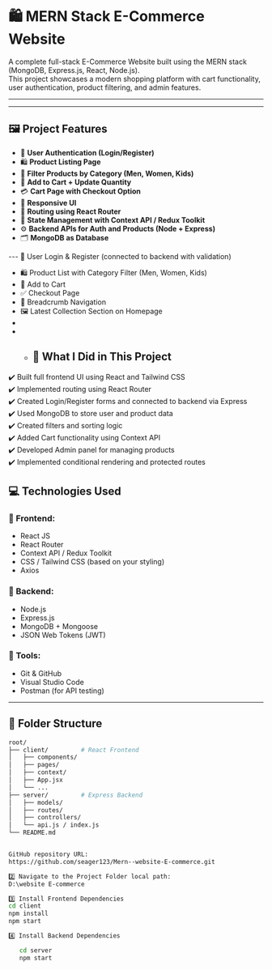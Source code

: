 # 🛍️ MERN Stack E-Commerce Website

A complete full-stack E-Commerce Website built using the MERN stack (MongoDB, Express.js, React, Node.js).  
This project showcases a modern shopping platform with cart functionality, user authentication, product filtering, and admin features.

---


---

## 🖼️ Project Features

- 🔐 **User Authentication (Login/Register)**
- 🛍️ **Product Listing Page**
- 🧾 **Filter Products by Category (Men, Women, Kids)**
- 🛒 **Add to Cart + Update Quantity**
- 💳 **Cart Page with Checkout Option**
- 📱 **Responsive UI**
- 🔁 **Routing using React Router**
- 🧠 **State Management with Context API / Redux Toolkit**
- ⚙️ **Backend APIs for Auth and Products (Node + Express)**
- 🗂️ **MongoDB as Database**

--- 🔐 User Login & Register (connected to backend with validation)
- 🛍️ Product List with Category Filter (Men, Women, Kids)
- 🛒 Add to Cart
- ✅ Checkout Page
- 🔎 Breadcrumb Navigation
- 🖼️ Latest Collection Section on Homepage
-
- - ## 🧠 What I Did in This Project

✔️ Built full frontend UI using React and Tailwind CSS  
✔️ Implemented routing using React Router  
✔️ Created Login/Register forms and connected to backend via Express  
✔️ Used MongoDB to store user and product data  
✔️ Created filters and sorting logic  
✔️ Added Cart functionality using Context API  
✔️ Developed Admin panel for managing products  
✔️ Implemented conditional rendering and protected routes



## 💻 Technologies Used

### 🔹 Frontend:
- React JS
- React Router
- Context API / Redux Toolkit
- CSS / Tailwind CSS (based on your styling)
- Axios

### 🔹 Backend:
- Node.js
- Express.js
- MongoDB + Mongoose
- JSON Web Tokens (JWT)

### 🔹 Tools:
- Git & GitHub
- Visual Studio Code
- Postman (for API testing)

---

## 📁 Folder Structure

```bash
root/
├── client/         # React Frontend
│   ├── components/
│   ├── pages/
│   ├── context/
│   ├── App.jsx
│   └── ...
├── server/         # Express Backend
│   ├── models/
│   ├── routes/
│   ├── controllers/
│   └── api.js / index.js
└── README.md


GitHub repository URL:
https://github.com/seager123/Mern--website-E-commerce.git

2️⃣ Navigate to the Project Folder local path:
D:\website E-commerce

3️⃣ Install Frontend Dependencies
cd client
npm install
npm start

4️⃣ Install Backend Dependencies

   cd server
   npm start



